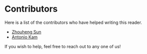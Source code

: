 # Contributors
Here is a list of the contributors who have helped writing this reader.

- [Zhouheng Sun](https://www.youtube.com/channel/UCJoYx71hIhHOxpsCxa748QA)
- [Antonio Kam](https://www.youtube.com/channel/UCOArFOAv0Z64xmorhmhZA5w)

If you wish to help, feel free to reach out to any one of us!